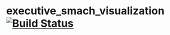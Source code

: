 executive_smach_visualization [![Build Status](https://travis-ci.com/ros-visualization/executive_smach_visualization.svg?branch=melodic-devel)](https://travis-ci.com/ros-visualization/executive_smach_visualization)
====================================================================================================================================================================================================================